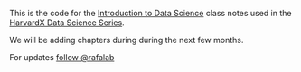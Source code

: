 This is the code for the [Introduction to Data Science](https://rafalab.github.io/dsbook/) class notes used in the
 [HarvardX Data Science Series](https://www.edx.org/course/data-science-r-basics-harvardx-ph125-1x).

We will be adding chapters during during the next few months.

For updates 
<a class="twitter-follow-button"
  href="https://twitter.com/rafalab">
follow @rafalab</a>
